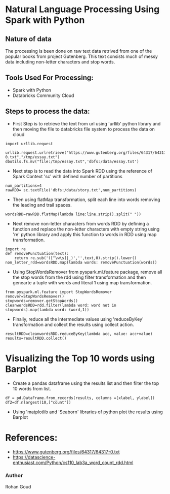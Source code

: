 # Natural Language Processing Using Spark with Python

## Nature of data
The processing is been done on raw text data retrived from one of the popular books from project Gutenberg. This text consists much of messy data including non-letter characters and stop words.

## Tools Used For Processing:
* Spark with Python
* Databricks Community Cloud 
 
 ## Steps to process the data:
- First Step is to retrieve the text from url using 'urllib' python library and then moving the file to databricks file system to process the data on cloud
 ``` 
 import urllib.request

urllib.request.urlretrieve("https://www.gutenberg.org/files/64317/64317-0.txt","/tmp/essay.txt")
dbutils.fs.mv("file:/tmp/essay.txt",'dbfs:/data/essay.txt')
 ```
 
- Next step is to read the data into Spark RDD using the reference of Spark Context 'sc' with defined number of partitions
``` 
num_partitions=4
rawRDD= sc.textFile('dbfs:/data/story.txt',num_partitions)
```
- Then using flatMap transformation, split each line into words removing the leading and trail spaces.
```
wordsRDD=rawRDD.flatMap(lambda line:line.strip().split(" "))
```
- Next remove non-letter characters from words RDD by defining a function and replace the non-letter characters with empty string using 're' python library and apply this function to words in RDD using map transformation.
```
import re
def removePunctuation(text):
    return re.sub('([^\w\s]|_)','',text,0).strip().lower()
non_letter_rdd=wordsRDD.map(lambda words: removePunctuation(words))
```
- Using StopWordsRemover from pyspark.ml.feature package, remove all the stop words from the rdd using filter transformation and then genearte a tuple with words and literal 1 using map transformation.
```
from pyspark.ml.feature import StopWordsRemover
remover=StopWordsRemover()
stopwords=remover.getStopWords()
cleanwordsRDD=rdd.filter(lambda word: word not in stopwords).map(lambda word: (word,1))
```
- Finally, reduce all the intermediate values using 'reduceByKey' transformation and collect the results using collect action.
```
resultRDD=cleanwordsRDD.reduceByKey(lambda acc, value: acc+value)
results=resultRDD.collect()
```
# Visualizing the Top 10 words using Barplot

- Create a pandas dataframe using the results list and then filter the top 10 words from list.
```
df = pd.DataFrame.from_records(results, columns =[xlabel, ylabel])
df2=df.nlargest(10,["count"])
```
- Using 'matplotlib and 'Seaborn' libraries of python plot the results using Barplot 

# References:

- https://www.gutenberg.org/files/64317/64317-0.txt
- https://datascience-enthusiast.com/Python/cs110_lab3a_word_count_rdd.html

### Author 
   Rohan Goud
